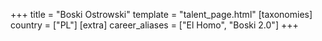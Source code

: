 +++
title = "Boski Ostrowski"
template = "talent_page.html"
[taxonomies]
country = ["PL"]
[extra]
career_aliases = ["El Homo", "Boski 2.0"]
+++
